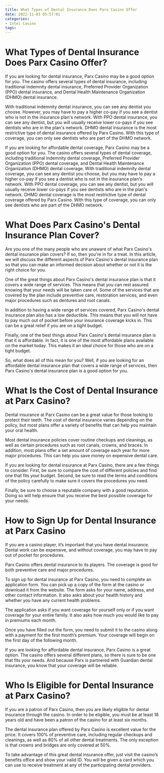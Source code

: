 ```yaml
---
title: What Types of Dental Insurance Does Parx Casino Offer
date: 2022-11-03 05:57:01
categories:
- Intel Casino
tags:
---
```



#  What Types of Dental Insurance Does Parx Casino Offer?

If you are looking for dental insurance, Parx Casino may be a good option for you. The casino offers several types of dental insurance, including traditional indemnity dental insurance, Preferred Provider Organization (PPO) dental insurance, and Dental Health Maintenance Organization (DHMO) dental insurance.

With traditional indemnity dental insurance, you can see any dentist you choose. However, you may have to pay a higher co-pay if you see a dentist who is not in the insurance plan's network. With PPO dental insurance, you can see any dentist, but you will usually receive lower co-pays if you see dentists who are in the plan's network. DHMO dental insurance is the most restrictive type of dental insurance offered by Parx Casino. With this type of coverage, you can only see dentists who are part of the DHMO network.

If you are looking for affordable dental coverage, Parx Casino may be a good option for you. The casino offers several types of dental coverage, including traditional indemnity dental coverage, Preferred Provider Organization (PPO) dental coverage, and Dental Health Maintenance Organization (DHMO) dental coverage. With traditional indemnity dental coverage, you can see any dentist you choose, but you may have to pay a higher co-pay if you see a dentist who is not in the insurance plan's network. With PPO dental coverage, you can see any dentist, but you will usually receive lower co-pays if you see dentists who are in the plan's network. DHMO dental coverage is the most restrictive type of dental coverage offered by Parx Casino. With this type of coverage, you can only see dentists who are part of the DHMO network.

#  What Does Parx Casino's Dental Insurance Plan Cover?

Are you one of the many people who are unaware of what Parx Casino's dental insurance plan covers? If so, then you're in for a treat. In this article, we will discuss the different aspects of Parx Casino's dental insurance plan so that you can make an informed decision about whether or not it is the right choice for you.

One of the great things about Parx Casino's dental insurance plan is that it covers a wide range of services. This means that you can rest assured knowing that your needs will be taken care of. Some of the services that are covered by the plan include preventive care, restoration services, and even major procedures such as dentures and root canals.

In addition to having a wide range of services covered, Parx Casino's dental insurance plan also has a low deductible. This means that you will not have to pay much out of pocket before your insurance coverage kicks in. This can be a great relief if you are on a tight budget.

Finally, one of the best things about Parx Casino's dental insurance plan is that it is affordable. In fact, it is one of the most affordable plans available on the market today. This makes it an ideal choice for those who are on a tight budget.

So, what does all of this mean for you? Well, if you are looking for an affordable dental insurance plan that covers a wide range of services, then Parx Casino's dental insurance plan is a good option for you.

#  What Is the Cost of Dental Insurance at Parx Casino?

Dental insurance at Parx Casino can be a great value for those looking to protect their teeth. The cost of dental insurance varies depending on the policy, but most plans offer a variety of benefits that can help you maintain your oral health.

Most dental insurance policies cover routine checkups and cleanings, as well as certain procedures such as root canals, crowns, and braces. In addition, most plans offer a set amount of coverage each year for more major procedures. This can help you save money on expensive dental care.

If you are looking for dental insurance at Parx Casino, there are a few things to consider. First, be sure to compare the cost of different policies and find one that fits your budget. Second, be sure to read the terms and conditions of the policy carefully to make sure it covers the procedures you need.

Finally, be sure to choose a reputable company with a good reputation. Doing so will help ensure that you receive the best possible coverage for your needs.

#  How to Sign Up for Dental Insurance at Parx Casino

If you are a casino player, it’s important that you have dental insurance. Dental work can be expensive, and without coverage, you may have to pay out of pocket for procedures.

Parx Casino offers dental insurance to its players. The coverage is good for both preventive care and major procedures. 

To sign up for dental insurance at Parx Casino, you need to complete an application form. You can pick up a copy of the form at the casino or download it from the website. The form asks for your name, address, and other contact information. It also asks about your health history and whether you have any current health problems.

The application asks if you want coverage for yourself only or if you want coverage for your entire family. It also asks how much you would like to pay in premiums each month. 

Once you have filled out the form, you need to submit it to the casino along with a payment for the first month’s premium. Your coverage will begin on the first day of the following month. 

If you are looking for affordable dental insurance, Parx Casino is a great option. The casino offers several different plans, so there is sure to be one that fits your needs. And because Parx is partnered with Guardian dental insurance, you know that your coverage will be reliable.

#  Who Is Eligible for Dental Insurance at Parx Casino?

If you are a patron of Parx Casino, then you are likely eligible for dental insurance through the casino. In order to be eligible, you must be at least 18 years old and have been a patron of the casino for at least six months.

The dental insurance plan offered by Parx Casino is excellent value for the price. It covers 100% of preventive care, including regular checkups and cleanings, as well as 80% of all other dental treatments. The only exception is that crowns and bridges are only covered at 50%.

To take advantage of this great dental insurance offer, just visit the casino’s benefits office and show your valid ID. You will be given a card which you can use to receive treatment at any of the participating dental providers.